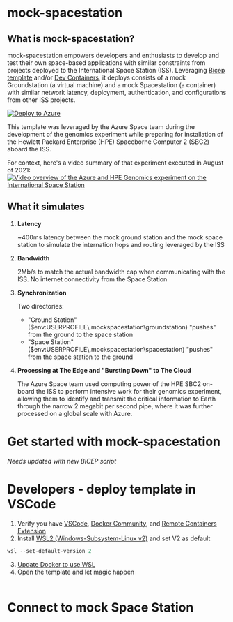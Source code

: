 # mock-spacestation

## What is mock-spacestation?

mock-spacestation empowers developers and enthusiasts to develop and test their own space-based applications with similar constraints from projects deployed to the International Space Station (ISS).  Leveraging [Bicep template](https://aka.ms/bicep) and/or [Dev Containers](https://code.visualstudio.com/docs/remote/create-dev-container), it deploys consists of a mock Groundstation (a virtual machine) and a mock Spacestation (a container) with similar network latency, deployment, authentication, and configurations from other ISS projects.  

[![Deploy to Azure](https://aka.ms/deploytoazurebutton)](https://portal.azure.com/#create/Microsoft.Template/uri/https%3A%2F%2Fraw.githubusercontent.com%2Fbigtallcampbell%2Fmock-spacestation%2Fmain%2FAzureVM.json)

This template was leveraged by the Azure Space team during the development of the genomics experiment while preparing for installation of the Hewlett Packard Enterprise (HPE) Spaceborne Computer 2 (SBC2) aboard the ISS.  

For context, here's a video summary of that experiment executed in August of 2021:
[![Video overview of the Azure and HPE Genomics experiment on the International Space Station](http://img.youtube.com/vi/wZfIUkcgVxI/0.jpg)](https://www.youtube.com/watch?v=wZfIUkcgVxI "Genomics testing on the ISS with HPE Spaceborne Computer-2 and Azure")





## What it simulates

1. **Latency**

    ~400ms latency between the mock ground station and the mock space station to simulate the internation hops and routing leveraged by the ISS
    

1. **Bandwidth**

    2Mb/s to match the actual bandwidth cap when communicating with the ISS.  No internet connectivity from the Space Station

1. **Synchronization**

    Two directories: 
    - "Ground Station" ($env:USERPROFILE\\.mockspacestation\groundstation) "pushes" from the ground to the space station 
    - "Space Station" ($env:USERPROFILE\\.mockspacestation\spacestation) "pushes" from the space station to the ground
    

1. **Processing at The Edge and "Bursting Down" to The Cloud**

    The Azure Space team used computing power of the HPE SBC2 on-board the ISS to perform intensive work for their genomics experiment, allowing them to identify and transmit the critical information to Earth through the narrow 2 megabit per second pipe, where it was further processed on a global scale with Azure.

# Get started with mock-spacestation

*Needs updated with new BICEP script*

# Developers - deploy template in VSCode
1. Verify you have [VSCode](https://code.visualstudio.com/Download), [Docker Community](https://hub.docker.com/editions/community/docker-ce-desktop-windows), and [Remote Containers Extension](https://marketplace.visualstudio.com/items?itemName=ms-vscode-remote.remote-containers)
2. Install [WSL2 (Windows-Subsystem-Linux v2)](https://docs.microsoft.com/en-us/windows/wsl/install) and set V2 as default
````powershell
wsl --set-default-version 2
````
3. [Update Docker to use WSL](https://docs.microsoft.com/en-us/windows/wsl/tutorials/wsl-containers#:~:text=1%20Download%20Docker%20Desktop%20and%20follow%20the%20installation,simple%20built-in%20Docker%20image%20using%3A%20docker%20run%20hello-world)
4. Open the template and let magic happen<br><br>


# Connect to mock Space Station
